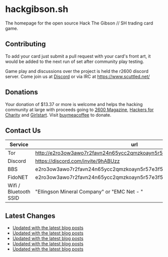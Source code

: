 # hackgibson.sh
The homepage for the open source Hack The Gibson // SH trading card game.


## Contributing

To add your card just submit a pull request with your card's front art, it would be added to the next run of set after community play testing.

Game play and discussions over the project is held the r2600 discord server. Come join us at [Discord](https://discord.com/invite/9hABUzz) or via IRC at https://www.scuttled.net/


## Donations

Your donation of $13.37 or more is welcome and helps the hacking community at large with proceeds going to [2600 Magazine](https://2600.com/), [Hackers for Charity](https://hackersforcharity.org) and [Girlstart](https://girlstart.org).  Visit [buymeacoffee](https://www.buymeacoffee.com/hackgibson.sh) to donate.


## Contact Us

Service | url
-|-
Tor | http://e2ro3ow3awo7r2favn24n65ycc2qmzkoayn5r57e3f56nvjwdcgg32ad.onion
Discord | https://discord.com/invite/9hABUzz
BBS | e2ro3ow3awo7r2favn24n65ycc2qmzkoayn5r57e3f56nvjwdcgg32ad.onion:23
FidoNET | e2ro3ow3awo7r2favn24n65ycc2qmzkoayn5r57e3f56nvjwdcgg32ad.onion:24554
Wifi / Bluetooth SSID | "Ellingson Mineral Company" or "EMC Net - <fidonet address>"

## Latest Changes
<!-- BLOG-POST-LIST:START -->
- [Updated with the latest blog posts](https://github.com/DFW2600/hackgibson.sh/commit/9a6b2b42e47a5fbcce89f6b5fc5195573f3493be)
- [Updated with the latest blog posts](https://github.com/DFW2600/hackgibson.sh/commit/27cab1195f8337582703be7b6630007cc278eb12)
- [Updated with the latest blog posts](https://github.com/DFW2600/hackgibson.sh/commit/776935bc33495e260286fbcb9469f19b7bd71f3c)
- [Updated with the latest blog posts](https://github.com/DFW2600/hackgibson.sh/commit/3af1a825affd10fb57e997f7aac8ad62b65a4956)
- [Updated with the latest blog posts](https://github.com/DFW2600/hackgibson.sh/commit/cd7babe6b122e150a1eca90b032f61e1ec12e0bd)
<!-- BLOG-POST-LIST:END -->
